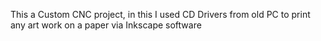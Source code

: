 This a Custom CNC project, in this I used CD Drivers from old PC to print any art work on a paper via Inkscape software
